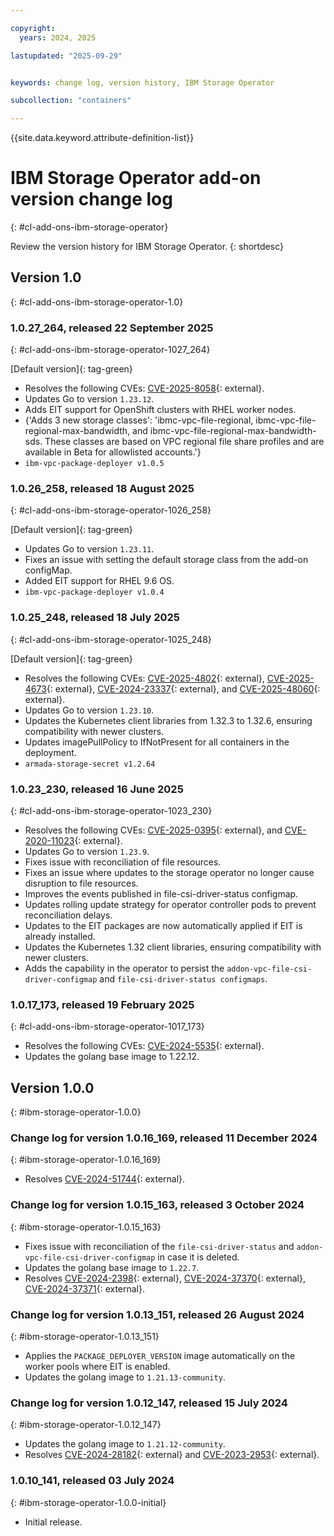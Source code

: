 ```yaml
---

copyright:
  years: 2024, 2025

lastupdated: "2025-09-29"


keywords: change log, version history, IBM Storage Operator

subcollection: "containers"

---
```


{{site.data.keyword.attribute-definition-list}}




# IBM Storage Operator add-on version change log
{: #cl-add-ons-ibm-storage-operator}

Review the version history for IBM Storage Operator.
{: shortdesc}



## Version 1.0
{: #cl-add-ons-ibm-storage-operator-1.0}


### 1.0.27_264, released 22 September 2025
{: #cl-add-ons-ibm-storage-operator-1027_264}

[Default version]{: tag-green}

- Resolves the following CVEs: [CVE-2025-8058](https://nvd.nist.gov/vuln/detail/CVE-2025-8058){: external}.
- Updates Go to version `1.23.12`.
- Adds EIT support for OpenShift clusters with RHEL worker nodes.
- {'Adds 3 new storage classes': 'ibmc-vpc-file-regional, ibmc-vpc-file-regional-max-bandwidth, and ibmc-vpc-file-regional-max-bandwidth-sds. These classes are based on VPC regional file share profiles and are available in Beta for allowlisted accounts.'}
- `ibm-vpc-package-deployer v1.0.5`

### 1.0.26_258, released 18 August 2025
{: #cl-add-ons-ibm-storage-operator-1026_258}

[Default version]{: tag-green}

- Updates Go to version `1.23.11`.
- Fixes an issue with setting the default storage class from the add-on configMap. 
- Added EIT support for RHEL 9.6 OS.
- `ibm-vpc-package-deployer v1.0.4`

### 1.0.25_248, released 18 July 2025
{: #cl-add-ons-ibm-storage-operator-1025_248}

[Default version]{: tag-green}

- Resolves the following CVEs: [CVE-2025-4802](https://nvd.nist.gov/vuln/detail/CVE-2025-4802){: external}, [CVE-2025-4673](https://nvd.nist.gov/vuln/detail/CVE-2025-4673){: external}, [CVE-2024-23337](https://nvd.nist.gov/vuln/detail/CVE-2024-23337){: external}, and [CVE-2025-48060](https://nvd.nist.gov/vuln/detail/CVE-2025-48060){: external}.
- Updates Go to version `1.23.10`.
- Updates the Kubernetes client libraries from 1.32.3 to 1.32.6, ensuring compatibility with newer clusters. 
- Updates imagePullPolicy to IfNotPresent for all containers in the deployment. 
- `armada-storage-secret v1.2.64`

### 1.0.23_230, released 16 June 2025
{: #cl-add-ons-ibm-storage-operator-1023_230}

- Resolves the following CVEs: [CVE-2025-0395](https://nvd.nist.gov/vuln/detail/CVE-2025-0395){: external}, and [CVE-2020-11023](https://nvd.nist.gov/vuln/detail/CVE-2020-11023){: external}.
- Updates Go to version `1.23.9`.
- Fixes issue with reconciliation of file resources. 
- Fixes an issue where updates to the storage operator no longer cause disruption to file resources. 
- Improves the events published in file-csi-driver-status configmap. 
- Updates rolling update strategy for operator controller pods to prevent reconciliation delays. 
- Updates to the EIT packages are now automatically applied if EIT is already installed. 
- Updates the Kubernetes 1.32 client libraries, ensuring compatibility with newer clusters. 
- Adds the capability in the operator to persist the `addon-vpc-file-csi-driver-configmap` and `file-csi-driver-status configmaps`.

### 1.0.17_173, released 19 February 2025
{: #cl-add-ons-ibm-storage-operator-1017_173}

- Resolves the following CVEs: [CVE-2024-5535](https://nvd.nist.gov/vuln/detail/CVE-2024-5535){: external}.
- Updates the golang base image to 1.22.12. 




## Version 1.0.0
{: #ibm-storage-operator-1.0.0}

### Change log for version 1.0.16_169, released 11 December 2024
{: #ibm-storage-operator-1.0.16_169}


- Resolves [CVE-2024-51744](https://nvd.nist.gov/vuln/detail/CVE-2024-51744){: external}.



### Change log for version 1.0.15_163, released 3 October 2024
{: #ibm-storage-operator-1.0.15_163}

- Fixes issue with reconciliation of the `file-csi-driver-status` and `addon-vpc-file-csi-driver-configmap` in case it is deleted.
- Updates the golang base image to `1.22.7`.
- Resolves [CVE-2024-2398](https://nvd.nist.gov/vuln/detail/CVE-2024-2398){: external}, [CVE-2024-37370](https://nvd.nist.gov/vuln/detail/CVE-2024-37370){: external}, [CVE-2024-37371](https://nvd.nist.gov/vuln/detail/CVE-2024-37371){: external}.


### Change log for version 1.0.13_151, released 26 August 2024
{: #ibm-storage-operator-1.0.13_151}

- Applies the `PACKAGE_DEPLOYER_VERSION` image automatically on the worker pools where EIT is enabled.
- Updates the golang image to `1.21.13-community`.


### Change log for version 1.0.12_147, released 15 July 2024
{: #ibm-storage-operator-1.0.12_147}

- Updates the golang image to `1.21.12-community`.
- Resolves [CVE-2024-28182](https://nvd.nist.gov/vuln/detail/CVE-2024-28182){: external} and [CVE-2023-2953](https://nvd.nist.gov/vuln/detail/CVE-2023-2953){: external}.


### 1.0.10_141, released 03 July 2024
{: #ibm-storage-operator-1.0.0-initial}

- Initial release.

